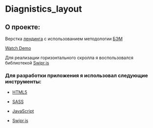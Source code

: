 # Diagnistics_layout

## О проекте:

Верстка [лендинга](https://www.figma.com/file/I7epEBD8Acwodqa9EJP97zNE/%D0%98%D0%BD%D0%B6%D0%B5%D0%BD%D0%B5%D1%80%D0%BD%D0%B0%D1%8F-%D0%94%D0%B8%D0%B0%D0%B3%D0%BD%D0%BE%D1%81%D1%82%D0%B8%D0%BA%D0%B0?node-id=1%3A2)
с использованием методологии [БЭМ](https://ru.bem.info/methodology/)


[Watch Demo](https://tabata-timer-app-932a8.web.app/) 

Для реализации горизонтального скролла я воспользовался библиотекой [Swipr.js](https://swiperjs.com/demos#pagination-custom)

### Для разработки приложения я использовал следующие инструменты:

- [HTML5](https://www.w3.org/)

- [SASS](https://sass-scss.ru/guide/)

- [JavaScript](https://developer.mozilla.org/ru/docs/Web/JavaScript)

- [Swipr.js](https://swiperjs.com/demos#pagination-custom)





